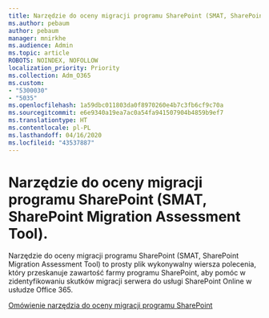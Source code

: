 ```yaml
---
title: Narzędzie do oceny migracji programu SharePoint (SMAT, SharePoint Migration Assessment Tool).
ms.author: pebaum
author: pebaum
manager: mnirkhe
ms.audience: Admin
ms.topic: article
ROBOTS: NOINDEX, NOFOLLOW
localization_priority: Priority
ms.collection: Adm_O365
ms.custom:
- "5300030"
- "5035"
ms.openlocfilehash: 1a59dbc011803da0f8970260e4b7c3fb6cf9c70a
ms.sourcegitcommit: e6e9340a19ea7ac0a54fa941507904b4859b9ef7
ms.translationtype: HT
ms.contentlocale: pl-PL
ms.lasthandoff: 04/16/2020
ms.locfileid: "43537887"
---
```

# <a name="sharepoint-migration-assessment-tool-smat"></a>Narzędzie do oceny migracji programu SharePoint (SMAT, SharePoint Migration Assessment Tool).

Narzędzie do oceny migracji programu SharePoint (SMAT, SharePoint Migration Assessment Tool) to prosty plik wykonywalny wiersza polecenia, który przeskanuje zawartość farmy programu SharePoint, aby pomóc w zidentyfikowaniu skutków migracji serwera do usługi SharePoint Online w usłudze Office 365.

[Omówienie narzędzia do oceny migracji programu SharePoint](https://docs.microsoft.com/sharepointmigration/overview-of-the-sharepoint-migration-assessment-tool)
